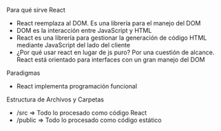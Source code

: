 
Para qué sirve React
- React reemplaza al DOM. Es una librería para el manejo del DOM
- DOM es la interacción entre JavaScript y HTML
- React es una librería para gestionar la generación de código HTML mediante JavaScript del lado del cliente
- ¿Por qué usar react en lugar de js puro? Por una cuestión de alcance. React está orientado para interfaces con un gran manejo del DOM

Paradigmas
- React implementa programación funcional

Estructura de Archivos y Carpetas
- /src => Todo lo procesado como código React
- /public => Todo lo procesado como código estático
